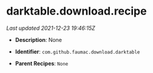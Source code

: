 # darktable.download.recipe

_Last updated 2021-12-23 19:46:15Z_

- **Description**: None

- **Identifier**: `com.github.faumac.download.darktable`

- **Parent Recipes**: `None`